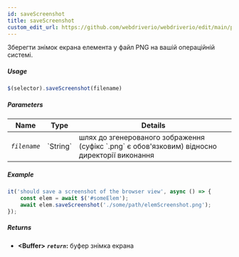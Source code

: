 ```yaml
---
id: saveScreenshot
title: saveScreenshot
custom_edit_url: https://github.com/webdriverio/webdriverio/edit/main/packages/webdriverio/src/commands/element/saveScreenshot.ts
---
```


Зберегти знімок екрана елемента у файл PNG на вашій операційній системі.

##### Usage

```js
$(selector).saveScreenshot(filename)
```

##### Parameters

<table>
  <thead>
    <tr>
      <th>Name</th><th>Type</th><th>Details</th>
    </tr>
  </thead>
  <tbody>
    <tr>
      <td><code><var>filename</var></code></td>
      <td>`String`</td>
      <td>шлях до згенерованого зображення (суфікс `.png` є обов'язковим) відносно директорії виконання</td>
    </tr>
  </tbody>
</table>

##### Example

```js title="saveScreenshot.js"
it('should save a screenshot of the browser view', async () => {
    const elem = await $('#someElem');
    await elem.saveScreenshot('./some/path/elemScreenshot.png');
});
```

##### Returns

- **&lt;Buffer&gt;**
            **<code><var>return</var></code>:**             буфер знімка екрана